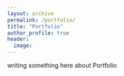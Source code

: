 ```yaml
---
layout: archive
permalink: /portfolio/
title: "Portfolio"
author_profile: true
header:
  image:
---
```


writing something here about Portfolio
